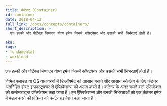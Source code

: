 ```yaml
---
title: कंटेनर (Container)
id: container
date: 2018-04-12
full_link: /docs/concepts/containers/
short_description: >
  एक हल्की और पोर्टेबल निष्पादन योग्य इमेज जिसमें सॉफ़्टवेयर और उसकी सभी निर्भरताएँ होती हैं।

aka: 
tags:
- fundamental
- workload
---
```

एक हल्की और पोर्टेबल निष्पादन योग्य इमेज जिसमें सॉफ़्टवेयर और उसकी सभी निर्भरताएँ होती हैं।
<!--more--> 

विभिन्न क्लाउड या OS वातावरणों में डिप्लॉयमेंट को आसान बनाने और आसान स्केलिंग के लिए कंटेनर अंतर्निहित होस्ट इन्फ्रास्ट्रक्चर से ऍप्लिकेशन्स को अलग करते हैं।
कंटेनर के अंदर चलने वाले एप्लिकेशन को कन्टेनराइज़्ड एप्लिकेशन कहा जाता है। इन ऍप्लिकेशन्स और उनकी निर्भरताओं को एक कंटेनर इमेज में बंडल करने की प्रक्रिया को कन्टेनराइज़ेशन कहा जाता है।
